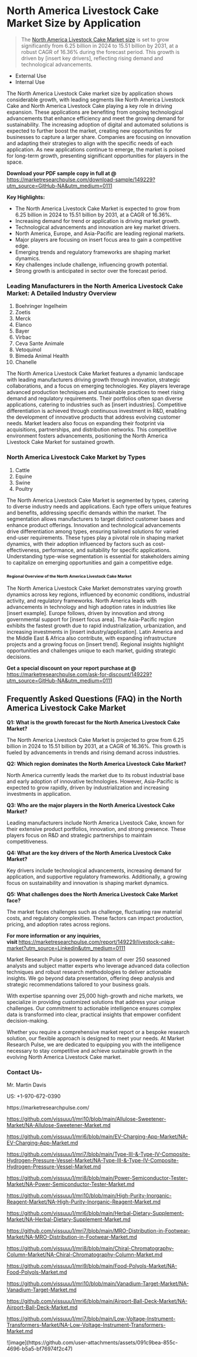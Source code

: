 <h1>North America Livestock Cake Market&nbsp;Size by Application</h1><blockquote><p>The <a href="https://marketresearchpulse.com/download-sample/149229?utm_source=GitHub-NA&amp;utm_medium=0111">North America Livestock Cake Market size</a> is set to grow significantly from 6.25 billion in 2024 to 15.51 billion by 2031, at a robust CAGR of 16.36% during the forecast period. This growth is driven by [insert key drivers], reflecting rising demand and technological advancements.</p></blockquote><ul><li>External Use<li> Internal Use</li></ul><p>The North America Livestock Cake market size by application shows considerable growth, with leading segments like North America Livestock Cake and North America Livestock Cake playing a key role in driving expansion. These applications are benefiting from ongoing technological advancements that enhance efficiency and meet the growing demand for sustainability. The increasing adoption of digital and automated solutions is expected to further boost the market, creating new opportunities for businesses to capture a larger share. Companies are focusing on innovation and adapting their strategies to align with the specific needs of each application. As new applications continue to emerge, the market is poised for long-term growth, presenting significant opportunities for players in the space.</p><p><strong>Download your PDF sample copy in full at @ </strong><a href="https://marketresearchpulse.com/download-sample/149229?utm_source=GitHub-NA&amp;utm_medium=0111">https://marketresearchpulse.com/download-sample/149229?utm_source=GitHub-NA&amp;utm_medium=0111</a></p><p><strong>Key Highlights: </strong></p><ul><li>The North America Livestock Cake Market is expected to grow from 6.25 billion in 2024 to 15.51 billion by 2031, at a CAGR of 16.36%.</li><li>Increasing demand for trend or application is driving market growth.</li><li>Technological advancements and innovation are key market drivers.</li><li>North America, Europe, and Asia-Pacific are leading regional markets.</li><li>Major players are focusing on insert focus area to gain a competitive edge.</li><li>Emerging trends and regulatory frameworks are shaping market dynamics.</li><li>Key challenges include challenge, influencing growth potential.</li><li>Strong growth is anticipated in sector over the forecast period.</li></ul><h3>Leading Manufacturers in the North America Livestock Cake Market: A Detailed Industry Overview</h3><ol><li>Boehringer Ingelheim</li><li>Zoetis</li><li>Merck</li><li>Elanco</li><li>Bayer</li><li>Virbac</li><li>Ceva Sante Animale</li><li>Vetoquinol</li><li>Bimeda Animal Health</li><li>Chanelle</li></ol><div class="flex max-w-full flex-col flex-grow"><div class="min-h-8 text-message flex w-full flex-col items-end gap-2 whitespace-normal break-words [.text-message+&amp;]:mt-5" dir="auto" data-message-author-role="assistant" data-message-id="fd8432e4-4910-450d-b182-61b7bfb0a01f" data-message-model-slug="gpt-4o"><div class="flex w-full flex-col gap-1 empty:hidden first:pt-[3px]"><div class="markdown prose w-full break-words dark:prose-invert light"><p>The North America Livestock Cake Market features a dynamic landscape with leading manufacturers driving growth through innovation, strategic collaborations, and a focus on emerging technologies. Key players leverage advanced production techniques and sustainable practices to meet rising demand and regulatory requirements. Their portfolios often span diverse applications, catering to industries such as [insert industries]. Competitive differentiation is achieved through continuous investment in R&amp;D, enabling the development of innovative products that address evolving customer needs. Market leaders also focus on expanding their footprint via acquisitions, partnerships, and distribution networks. This competitive environment fosters advancements, positioning the North America Livestock Cake Market for sustained growth.</p></div></div></div></div><h3>North America Livestock Cake Market by Types</h3><ol><li>Cattle<li> Equine<li> Swine<li> Poultry</li></ol><div class="flex max-w-full flex-col flex-grow"><div class="min-h-8 text-message flex w-full flex-col items-end gap-2 whitespace-normal break-words [.text-message+&amp;]:mt-5" dir="auto" data-message-author-role="assistant" data-message-id="084470be-0bb7-4664-bddf-5156b4f41249" data-message-model-slug="gpt-4o-mini"><div class="flex w-full flex-col gap-1 empty:hidden first:pt-[3px]"><div class="markdown prose w-full break-words dark:prose-invert light"><p>The North America Livestock Cake Market is segmented by types, catering to diverse industry needs and applications. Each type offers unique features and benefits, addressing specific demands within the market. The segmentation allows manufacturers to target distinct customer bases and enhance product offerings. Innovation and technological advancements drive differentiation among types, ensuring tailored solutions for varied end-user requirements. These types play a pivotal role in shaping market dynamics, with their adoption influenced by factors such as cost-effectiveness, performance, and suitability for specific applications. Understanding type-wise segmentation is essential for stakeholders aiming to capitalize on emerging opportunities and gain a competitive edge.</p></div></div></div></div><h3><span style="font-size: 11px;">Regional Overview of the North America Livestock Cake Market</span></h3><div class="flex max-w-full flex-col flex-grow"><div class="min-h-8 text-message flex w-full flex-col items-end gap-2 whitespace-normal break-words [.text-message+&amp;]:mt-5" dir="auto" data-message-author-role="assistant" data-message-id="e9038762-ce64-4e30-91c9-9bd413514231" data-message-model-slug="gpt-4o-mini"><div class="flex w-full flex-col gap-1 empty:hidden first:pt-[3px]"><div class="markdown prose w-full break-words dark:prose-invert light"><p>The North America Livestock Cake Market demonstrates varying growth dynamics across key regions, influenced by economic conditions, industrial activity, and regulatory frameworks. North America leads with advancements in technology and high adoption rates in industries like [insert example]. Europe follows, driven by innovation and strong governmental support for [insert focus area]. The Asia-Pacific region exhibits the fastest growth due to rapid industrialization, urbanization, and increasing investments in [insert industry/application]. Latin America and the Middle East &amp; Africa also contribute, with expanding infrastructure projects and a growing focus on [insert trend]. Regional insights highlight opportunities and challenges unique to each market, guiding strategic decisions.</p></div></div></div></div><p><strong>Get a special discount on your report purchase at @ </strong><a href="https://marketresearchpulse.com/ask-for-discount/149229?utm_source=GitHub-NA&amp;utm_medium=0111">https://marketresearchpulse.com/ask-for-discount/149229?utm_source=GitHub-NA&amp;utm_medium=0111</a></p><h2>Frequently Asked Questions (FAQ) in the North America Livestock Cake Market</h2><p><strong>Q1: What is the growth forecast for the North America Livestock Cake Market?</strong></p><p>The North America Livestock Cake Market is projected to grow from 6.25 billion in 2024 to 15.51 billion by 2031, at a CAGR of 16.36%. This growth is fueled by advancements in trends and rising demand across industries.</p><p><strong>Q2: Which region dominates the North America Livestock Cake Market?</strong></p><p>North America currently leads the market due to its robust industrial base and early adoption of innovative technologies. However, Asia-Pacific is expected to grow rapidly, driven by industrialization and increasing investments in application.</p><p><strong>Q3: Who are the major players in the North America Livestock Cake Market?</strong></p><p>Leading manufacturers include North America Livestock Cake, known for their extensive product portfolios, innovation, and strong presence. These players focus on R&amp;D and strategic partnerships to maintain competitiveness.</p><p><strong>Q4: What are the key drivers of the North America Livestock Cake Market?</strong></p><p>Key drivers include technological advancements, increasing demand for application, and supportive regulatory frameworks. Additionally, a growing focus on sustainability and innovation is shaping market dynamics.</p><p><strong>Q5: What challenges does the North America Livestock Cake Market face?</strong></p><p>The market faces challenges such as challenge, fluctuating raw material costs, and regulatory complexities. These factors can impact production, pricing, and adoption rates across regions.</p><p><strong>For more information or any inquiries, visit&nbsp;</strong><a href="https://marketresearchpulse.com/report/149229/livestock-cake-market?utm_source=Linkedin&utm_medium=0111">https://marketresearchpulse.com/report/149229/livestock-cake-market?utm_source=Linkedin&utm_medium=0111</a></p><p>Market Research Pulse is powered by a team of over 250 seasoned analysts and subject matter experts who leverage advanced data collection techniques and robust research methodologies to deliver actionable insights. We go beyond data presentation, offering deep analysis and strategic recommendations tailored to your business goals.</p><p>With expertise spanning over 25,000 high-growth and niche markets, we specialize in providing customized solutions that address your unique challenges. Our commitment to actionable intelligence ensures complex data is transformed into clear, practical insights that empower confident decision-making.</p><p>Whether you require a comprehensive market report or a bespoke research solution, our flexible approach is designed to meet your needs. At Market Research Pulse, we are dedicated to equipping you with the intelligence necessary to stay competitive and achieve sustainable growth in the evolving North America Livestock Cake market.</p><h3><strong>Contact Us-</strong></h3><p>Mr. Martin Davis</p><p>US: +1-970-672-0390</p><p>https://marketresearchpulse.com/</p><p><a href="https://github.com/vissuuu1/mri10/blob/main/Allulose-Sweetener-Market/NA-Allulose-Sweetener-Market.md">https://github.com/vissuuu1/mri10/blob/main/Allulose-Sweetener-Market/NA-Allulose-Sweetener-Market.md</a></p><p><a href="https://github.com/vissuuu1/mri6/blob/main/EV-Charging-App-Market/NA-EV-Charging-App-Market.md">https://github.com/vissuuu1/mri6/blob/main/EV-Charging-App-Market/NA-EV-Charging-App-Market.md</a></p><p><a href="https://github.com/vissuuu1/mri7/blob/main/Type-III-&-Type-IV-Composite-Hydrogen-Pressure-Vessel-Market/NA-Type-III-&-Type-IV-Composite-Hydrogen-Pressure-Vessel-Market.md">https://github.com/vissuuu1/mri7/blob/main/Type-III-&-Type-IV-Composite-Hydrogen-Pressure-Vessel-Market/NA-Type-III-&-Type-IV-Composite-Hydrogen-Pressure-Vessel-Market.md</a></p><p><a href="https://github.com/vissuuu1/mri8/blob/main/Power-Semiconductor-Tester-Market/NA-Power-Semiconductor-Tester-Market.md">https://github.com/vissuuu1/mri8/blob/main/Power-Semiconductor-Tester-Market/NA-Power-Semiconductor-Tester-Market.md</a></p><p><a href="https://github.com/vissuuu1/mri10/blob/main/High-Purity-Inorganic-Reagent-Market/NA-High-Purity-Inorganic-Reagent-Market.md">https://github.com/vissuuu1/mri10/blob/main/High-Purity-Inorganic-Reagent-Market/NA-High-Purity-Inorganic-Reagent-Market.md</a></p><p><a href="https://github.com/vissuuu1/mri6/blob/main/Herbal-Dietary-Supplement-Market/NA-Herbal-Dietary-Supplement-Market.md">https://github.com/vissuuu1/mri6/blob/main/Herbal-Dietary-Supplement-Market/NA-Herbal-Dietary-Supplement-Market.md</a></p><p><a href="https://github.com/vissuuu1/mri7/blob/main/MRO-Distribution-in-Footwear-Market/NA-MRO-Distribution-in-Footwear-Market.md">https://github.com/vissuuu1/mri7/blob/main/MRO-Distribution-in-Footwear-Market/NA-MRO-Distribution-in-Footwear-Market.md</a></p><p><a href="https://github.com/vissuuu1/mri8/blob/main/Chiral-Chromatography-Column-Market/NA-Chiral-Chromatography-Column-Market.md">https://github.com/vissuuu1/mri8/blob/main/Chiral-Chromatography-Column-Market/NA-Chiral-Chromatography-Column-Market.md</a></p><p><a href="https://github.com/vissuuu1/mri9/blob/main/Food-Polyols-Market/NA-Food-Polyols-Market.md">https://github.com/vissuuu1/mri9/blob/main/Food-Polyols-Market/NA-Food-Polyols-Market.md</a></p><p><a href="https://github.com/vissuuu1/mri10/blob/main/Vanadium-Target-Market/NA-Vanadium-Target-Market.md">https://github.com/vissuuu1/mri10/blob/main/Vanadium-Target-Market/NA-Vanadium-Target-Market.md</a></p><p><a href="https://github.com/vissuuu1/mri6/blob/main/Airport-Ball-Deck-Market/NA-Airport-Ball-Deck-Market.md">https://github.com/vissuuu1/mri6/blob/main/Airport-Ball-Deck-Market/NA-Airport-Ball-Deck-Market.md</a></p><p><a href="https://github.com/vissuuu1/mri7/blob/main/Low-Voltage-Instrument-Transformers-Market/NA-Low-Voltage-Instrument-Transformers-Market.md">https://github.com/vissuuu1/mri7/blob/main/Low-Voltage-Instrument-Transformers-Market/NA-Low-Voltage-Instrument-Transformers-Market.md</a></p>
![image](https://github.com/user-attachments/assets/091c9bea-855c-4696-b5a5-bf76974f2c47)
